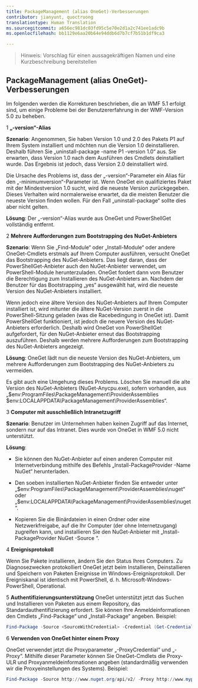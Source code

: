 ```yaml
---
title: PackageManagement (alias OneGet)-Verbesserungen
contributor: jianyunt, quoctruong
translationtype: Human Translation
ms.sourcegitcommit: a656ec981dc03fd95c5e70e2d1a2c741ee1adc9b
ms.openlocfilehash: bb1129e6aa20b64e94ddb6d7b7cf7b51b1df9ca3

---
```


>Hinweis: Vorschlag für einen aussagekräftigen Namen und eine Kurzbeschreibung bereitstellen

## PackageManagement (alias OneGet)-Verbesserungen ##
Im folgenden werden die Korrekturen beschrieben, die an WMF 5.1 erfolgt sind, um einige Probleme bei der Benutzererfahrung in der WMF-Version 5.0 zu beheben. 

1 **„-version“-Alias**

**Szenario**: Angenommen, Sie haben Version 1.0 und 2.0 des Pakets P1 auf Ihrem System installiert und möchten nun die Version 1.0 deinstallieren. Deshalb führen Sie „uninstall-package -name P1 -version 1.0“ aus. Sie erwarten, dass Version 1.0 nach dem Ausführen des Cmdlets deinstalliert wurde. Das Ergebnis ist jedoch, dass Version 2.0 deinstalliert wird. 
    
Die Ursache des Problems ist, dass der „-version“-Parameter ein Alias für den „-minimumversion“-Parameter ist. Wenn OneGet ein qualifiziertes Paket mit der Mindestversion 1.0 sucht, wird die neueste Version zurückgegeben. Dieses Verhalten wird normalerweise erwartet, da die meisten Benutzer die neueste Version finden wollen. Für den Fall „uninstall-package“ sollte dies aber nicht gelten.
    
**Lösung**: Der „-version“-Alias wurde aus OneGet und PowerShellGet vollständig entfernt. 

2 **Mehrere Aufforderungen zum Bootstrapping des NuGet-Anbieters**

**Szenario**: Wenn Sie „Find-Module“ oder „Install-Module“ oder andere OneGet-Cmdlets erstmals auf Ihrem Computer ausführen, versucht OneGet das Bootstrapping des NuGet-Anbieters. Das liegt daran, dass der PowerShellGet-Anbieter auch den NuGet-Anbieter verwendet, um PowerShell-Module herunterzuladen. OneGet fordert dann vom Benutzer die Berechtigung zum Installieren des NuGet-Anbieters an. Nachdem der Benutzer für das Bootstrapping „yes“ ausgewählt hat, wird die neueste Version des NuGet-Anbieters installiert. 
    
Wenn jedoch eine ältere Version des NuGet-Anbieters auf Ihrem Computer installiert ist, wird mitunter die ältere NuGet-Version zuerst in die PowerShell-Sitzung geladen (was die Racebedingung in OneGet ist). Damit PowerShellGet funktioniert, ist jedoch die neuere Version des NuGet-Anbieters erforderlich. Deshalb wird OneGet von PowerShellGet aufgefordert, für den NuGet-Anbieter erneut das Bootstrapping auszuführen. Deshalb werden mehrere Aufforderungen zum Bootstrapping des NuGet-Anbieters angezeigt.

**Lösung**: OneGet lädt nun die neueste Version des NuGet-Anbieters, um mehrere Aufforderungen zum Bootstrapping des NuGet-Anbieters zu vermeiden.

Es gibt auch eine Umgehung dieses Problems. Löschen Sie manuell die alte Version des NuGet-Anbieters (NuGet-Anycpu.exe), sofern vorhanden, aus „$env:ProgramFiles\PackageManagement\ProviderAssemblies $env:LOCALAPPDATA\PackageManagement\ProviderAssemblies“.


3 **Computer mit ausschließlich Intranetzugriff**

**Szenario**: Benutzer im Unternehmen haben keinen Zugriff auf das Internet, sondern nur auf das Intranet. Dies wurde von OneGet in WMF 5.0 nicht unterstützt.

**Lösung**:
- Sie können den NuGet-Anbieter auf einen anderen Computer mit Internetverbindung mithilfe des Befehls „Install-PackageProvider -Name NuGet“ herunterladen.

- Den soeben installierten NuGet-Anbieter finden Sie entweder unter „$env:ProgramFiles\PackageManagement\ProviderAssemblies\nuget“ oder „$env:LOCALAPPDATA\PackageManagement\ProviderAssemblies\nuget“. 

- Kopieren Sie die Binärdateien in einen Ordner oder eine Netzwerkfreigabe, auf die Ihr Computer (der ohne Internetzugang) zugreifen kann, und installieren Sie den NuGet-Anbieter mit „Install-PackageProvider NuGet -Source <Path to folder>“.


4 **Ereignisprotokoll**

Wenn Sie Pakete installieren, ändern Sie den Status Ihres Computers. Zu Diagnosezwecken protokolliert OneGet jetzt beim Installieren, Deinstallieren und Speichern von Paketen Ereignisse im Windows-Ereignisprotokoll. Der Ereigniskanal ist identisch mit PowerShell, d. h. Microsoft-Windows-PowerShell, Operational.

5 **Authentifizierungsunterstützung** OneGet unterstützt jetzt das Suchen und Installieren von Paketen aus einem Repository, das Standardauthentifizierung erfordert. Sie können Ihre Anmeldeinformationen den Cmdlets „Find-Package“ und „Install-Package“ angeben. Beispiel:
``` PowerShell
Find-Package -Source <SourceWithCredential> -Credential (Get-Credential)
```
6 **Verwenden von OneGet hinter einem Proxy**

OneGet verwendet jetzt die Proxyparameter „-ProxyCredential“ und „-Proxy“. Mithilfe dieser Parameter können Sie OneGet-Cmdlets die Proxy-ULR und Proxyanmeldeinformationen angeben (standardmäßig verwenden wir die Proxyeinstellungen des Systems). Beispiel:
``` PowerShell
Find-Package -Source http://www.nuget.org/api/v2/ -Proxy http://www.myproxyserver.com -ProxyCredential (Get-Credential)
```



<!--HONumber=Oct16_HO1-->


